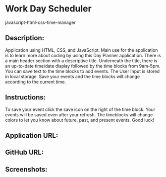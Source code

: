 # Work Day Scheduler
javascript-html-css-time-manager
## Description:
Application using HTML, CSS, and JavaScript. Main use for the application is to learn more about coding by using this Day Planner application. There is a main header section with a descriptive title. Underneath the title, there is an up-to-date time/date display followed by the time blocks from 9am-5pm. You can save text to the time blocks to add events. The User Input is stored in local storage. Save your events and the time blocks will change according to the current time.
## Instructions:
To save your event click the save icon on the right of the time block. Your events will be saved even after your refresh. The timeblocks will change colors to let you know about future, past, and present events. Good luck!

## Application URL:

## GitHub URL:

## Screenshots:
